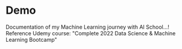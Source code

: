 # Demo

Documentation of my Machine Learning journey with AI School...!
Reference Udemy course: "Complete 2022 Data Science & Machine Learning Bootcamp"
